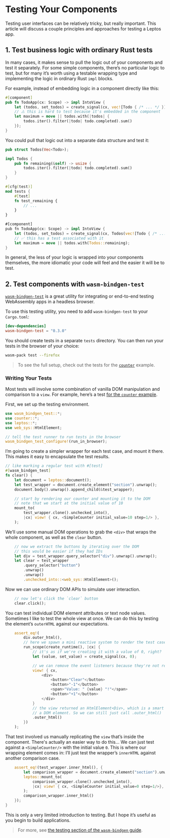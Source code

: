 # Testing Your Components

Testing user interfaces can be relatively tricky, but really important. This article
will discuss a couple principles and approaches for testing a Leptos app.

## 1. Test business logic with ordinary Rust tests

In many cases, it makes sense to pull the logic out of your components and test
it separately. For some simple components, there’s no particular logic to test, but
for many it’s worth using a testable wrapping type and implementing the logic in
ordinary Rust `impl` blocks.

For example, instead of embedding logic in a component directly like this:

```rust
#[component]
pub fn TodoApp(cx: Scope) -> impl IntoView {
	let (todos, set_todos) = create_signal(cx, vec![Todo { /* ... */ }]);
	// ⚠️ this is hard to test because it's embedded in the component
	let maximum = move || todos.with(|todos| {
		todos.iter().filter(|todo| todo.completed).sum()
	});
}
```

You could pull that logic out into a separate data structure and test it:

```rust
pub struct Todos(Vec<Todo>);

impl Todos {
	pub fn remaining(&self) -> usize {
		todos.iter().filter(|todo| todo.completed).sum()
	}
}

#[cfg(test)]
mod tests {
	#[test]
	fn test_remaining {
		// ...
	}
}

#[component]
pub fn TodoApp(cx: Scope) -> impl IntoView {
	let (todos, set_todos) = create_signal(cx, Todos(vec![Todo { /* ... */ }]));
	// ✅ this has a test associated with it
	let maximum = move || todos.with(Todos::remaining);
}
```

In general, the less of your logic is wrapped into your components themselves, the
more idiomatic your code will feel and the easier it will be to test.

## 2. Test components with `wasm-bindgen-test`

[`wasm-bindgen-test`](https://crates.io/crates/wasm-bindgen-test) is a great utility
for integrating or end-to-end testing WebAssembly apps in a headless browser.

To use this testing utility, you need to add `wasm-bindgen-test` to your `Cargo.toml`:

```toml
[dev-dependencies]
wasm-bindgen-test = "0.3.0"
```

You should create tests in a separate `tests` directory. You can then run your tests in the browser of your choice:

```bash
wasm-pack test --firefox
```

> To see the full setup, check out the tests for the [`counter`](https://github.com/leptos-rs/leptos/tree/main/examples/counter) example.

### Writing Your Tests

Most tests will involve some combination of vanilla DOM manipulation and comparison to a `view`. For example, here’s a test [for the
`counter` example](https://github.com/leptos-rs/leptos/blob/main/examples/counter/tests/mod.rs).

First, we set up the testing environment.

```rust
use wasm_bindgen_test::*;
use counter::*;
use leptos::*;
use web_sys::HtmlElement;

// tell the test runner to run tests in the browser
wasm_bindgen_test_configure!(run_in_browser);
```

I’m going to create a simpler wrapper for each test case, and mount it there.
This makes it easy to encapsulate the test results.

```rust
// like marking a regular test with #[test]
#[wasm_bindgen_test]
fn clear() {
    let document = leptos::document();
    let test_wrapper = document.create_element("section").unwrap();
    document.body().unwrap().append_child(&test_wrapper);

    // start by rendering our counter and mounting it to the DOM
    // note that we start at the initial value of 10
    mount_to(
        test_wrapper.clone().unchecked_into(),
        |cx| view! { cx, <SimpleCounter initial_value=10 step=1/> },
    );
```

We’ll use some manual DOM operations to grab the `<div>` that wraps
the whole component, as well as the `clear` button.

```rust
    // now we extract the buttons by iterating over the DOM
    // this would be easier if they had IDs
    let div = test_wrapper.query_selector("div").unwrap().unwrap();
    let clear = test_wrapper
        .query_selector("button")
        .unwrap()
        .unwrap()
        .unchecked_into::<web_sys::HtmlElement>();
```

Now we can use ordinary DOM APIs to simulate user interaction.

```rust
    // now let's click the `clear` button
    clear.click();
```

You can test individual DOM element attributes or text node values. Sometimes
I like to test the whole view at once. We can do this by testing the element’s
`outerHTML` against our expectations.

```rust
    assert_eq!(
        div.outer_html(),
        // here we spawn a mini reactive system to render the test case
        run_scope(create_runtime(), |cx| {
            // it's as if we're creating it with a value of 0, right?
            let (value, set_value) = create_signal(cx, 0);

            // we can remove the event listeners because they're not rendered to HTML
            view! { cx,
                <div>
                    <button>"Clear"</button>
                    <button>"-1"</button>
                    <span>"Value: " {value} "!"</span>
                    <button>"+1"</button>
                </div>
            }
            // the view returned an HtmlElement<Div>, which is a smart pointer for
            // a DOM element. So we can still just call .outer_html()
            .outer_html()
        })
    );
```

That test involved us manually replicating the `view` that’s inside the component.
There's actually an easier way to do this... We can just test against a `<SimpleCounter/>`
with the initial value `0`. This is where our wrapping element comes in: I’ll just test
the wrapper’s `innerHTML` against another comparison case.

```rust
    assert_eq!(test_wrapper.inner_html(), {
        let comparison_wrapper = document.create_element("section").unwrap();
        leptos::mount_to(
            comparison_wrapper.clone().unchecked_into(),
            |cx| view! { cx, <SimpleCounter initial_value=0 step=1/>},
        );
        comparison_wrapper.inner_html()
    });
}
```

This is only a very limited introduction to testing. But I hope it’s useful as you begin to build applications.

> For more, see [the testing section of the `wasm-bindgen` guide](https://rustwasm.github.io/wasm-bindgen/wasm-bindgen-test/index.html#testing-on-wasm32-unknown-unknown-with-wasm-bindgen-test).
